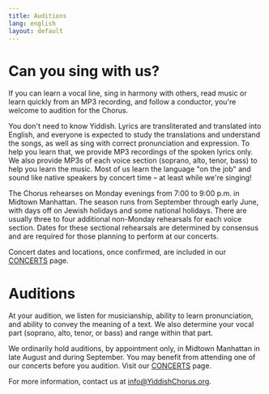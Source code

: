 ```yaml
---
title: Auditions
lang: english
layout: default
---
```


# Can you sing with us?

If you can learn a vocal line, sing in harmony with others, read music or learn quickly from an MP3 recording, and follow a conductor, you're welcome to audition for the Chorus.

You don't need to know Yiddish.  Lyrics are transliterated and translated into English, and everyone is expected to study the translations and understand the songs, as well as sing with correct pronunciation and expression.  To help you learn that, we provide MP3 recordings of the spoken lyrics only. We also provide MP3s of each voice section (soprano, alto, tenor, bass) to help you learn the music.  Most of us learn the language "on the job" and sound like native speakers by concert time – at least while we're singing!

The Chorus rehearses on Monday evenings from 7:00 to 9:00 p.m. in Midtown Manhattan.  The season runs from September through early June, with days off on Jewish holidays and some national holidays.  There are usually three to four additional non-Monday rehearsals for each voice section.  Dates for these sectional rehearsals are determined by consensus and are required for those planning to perform at our concerts.

Concert dates and locations, once confirmed, are included in our [CONCERTS](https://www.yiddishchorus.org/concerts.html) page.

# Auditions

At your audition, we listen for musicianship, ability to learn pronunciation, and ability to convey the meaning of a text. We also determine your vocal part (soprano, alto, tenor, or bass) and range within that part.  

We ordinarily hold auditions, by appointment only, in Midtown Manhattan in late August and during September. You may benefit from attending one of our concerts before you audition. Visit our [CONCERTS](https://www.yiddishchorus.org/concerts.html) page.

For more information, contact us at [info@YiddishChorus.org](mailto:info@yiddishchorus.org).
